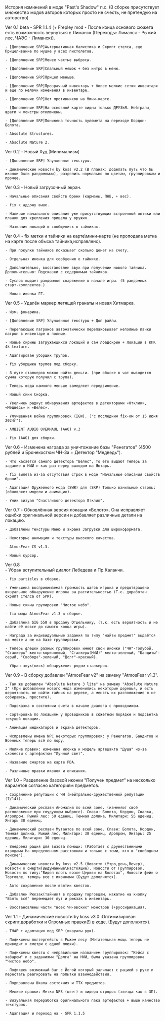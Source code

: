 История изминений в моде "Past's Shadow" п.с. (В сборке присутствует множество модов авторов которых просто не счесть, не претендую на авторство)

 Ver 0.1 beta
	- SPR 1.1.4 (+ Frepley mod - После конца основого сюжета есть возможность вернуться в Лиманск (Переходы: Лиманск - Рыжий лес, ЧАЭС - Лиманск)).

	- [Дополнение SRP]Aьтернативная балистика и Скрипт стелса, еще Прицеливание по мушке у всех пистолетов.
	
	- [Дополнение SRP]Менее частые выбросы.
	
	- [Дополнение SRP]Спальный мешок + без интро в меню.
	
	- [Дополнение SRP]Прицел меньше.
	
	- [Дополнение SRP]Прозрачный инвентарь + более мелкие сетки инвентаря и еще по мелочи изменения в инвентаре.
	
	- [Дополнение SRP]Нет противников на Мини-карте.
	
	- [Дополнение SRP]На основной карте видны только ДРУЗЬЯ. Нейтралы, враги и монстры отключены.
	
	- [Дополнение SRP]Понижена точность пулемета на переходе Кордон-Болота.
	
	- Absolute Structures.
	
	- Absolute Nature 2.
	
 Ver 0.2
	- Новый Худ (Минимализм)

	- [Дополнение SRP] Улучшенные текстуры.

	- Динамические новости by koss v2.2 (В планах: доделать путь что бы иконки были рандомными), разделить нормально по цветам, группировкам и прочее.
	
  Ver 0.3
	- Новый загрузочный  экран.
	
	- Начальные описания свойств брони (карманы, ПНВ, + вес).

	- fix к аддону выше.
	
	- Наличие начального описания уже присутствующих встроенной оптики или планки для крепления прицела у оружия.
	
	- Названия локаций в сообщениях о тайниках.
	
  Ver 0.4
	- fix метки и тайники на карте\мини-карте (не проподала метка на карте после обыска тайника,исправлено).
	
	- При покупке тайников показыает сколько денег на счету.

	- Отдельная иконка для сообщения о тайнике.
		
	- Дополнительно, восстановлен звук при получении нового тайника. Дополнительно: Подсказки с содержимым тайников.
	
	- Суслов выдает рандомное снаряжение в начале игры. (5 рандомных старт-комплектов.)

	- Новая иконка ГГ.
	
  Ver 0.5
	- Удалён маркер летящей гранаты и новая Хитмарка.

	- Изм. фонарика.
	
	- [Дополнение SRP] Улучшенные текстуры + Доп файлы.
	
	- Перепакощик патронов автоматически перепаковывает неполные пачки патрон в инвентаре в полные.
	
	- Новые скрины загружающихся локаций и сам лоадскрин + Локации в КПК 4k texture.
	
	- Адаптирован уборщик трупов.

	- fix уборщика трупов под сборку.
	
	- В луте сталкеров можно найти деньги. (при обыске в чат выводится сумма которую получил с трупа).
	
	- Теперь вода намного меньше замедляет передвижение.
	
	- Новый скин Снорка.
	
	- Увеличен радиус обнаружения артефактов в детекторами «Отклик», «Медведь» и «Велес».
	
	- Улучшенная война группировок (IGW). ("с последним fix-ом от 15 июня 2024г").
	
	- AMBIENT AUDIO OVERHAUL (AAO) v.3 
	
	- fix (AAO) для сборки.
	
  Ver 0.6
	- Изменена награда за уничтожение базы "Ренегатов" (4500 рублей и Бронекостюм ЧН-3а + Детектор "Медведь").

	- Что касается самого детектора "Велес", то его выдают теперь за задание в НИИ-п как раз перед выходом на Янтарь.
	
	- fix вылета из-за отсутствия строк в моде "Начальные описания свойств брони".
	
	- Адаптация Оружейного мода (SWR) для (SRP) Только ванильные стволы:(обновляет модели и анимацию).
	
	- Уник визуал "Счастливого детектора Отклик".
	
  Ver 0.7
	- Обновлённая версия локации «Болото». Она исправляет ошибки оригинальной версии и добавляет различные детали на локацию.
	
	- Добавлены текстуры Меню и экрана Загрузки для широкоформата.

	- Некоторые анимации и текстуры высокого качества.
	
	- AtmosFear CS v1.3. 
	
	- Новый курсор.

  Ver 0.8	
	- Убран вступительный диалог Лебедева и Пр.Каланчи.
	
	- fix particles в сборке.
	
	- Уменьшена воспринимаемая громкость шагов игрока и предотвращено визуальное обнаружение игрока за растительностью (Т.е. доработан скрипт Стелса от SPR).
	
	- Новые скины групировки "Чистое небо".
	
	- fix мода AtmosFear v1.3 в сборке.
	
	- Добавлена SIG 550 в продажу Отшельнику, (т.к. есть вероятность и не найти её вовсе до самого конца игры).
	
	- Награда за индивидуальные задания по типу "найти предмет" выдаётся на месте а не на базе группировки.
	
	- Теперь флешки разных группировок имеют свои иконки ("ЧН"-голубой, "Сталкеры" желто-коричневый, "Сталкеры(НИИ)" желто-зеленый, "Бандиты"-серый, "Свобода"-зеленый, "Долг"-красный).
	
	- Убран звук(писк) обнаружения рядом сталкеров.
	
  Ver 0.9
	- В сборку добавлен "AtmosFear v2" на замену "AtmosFear v1.3".

	- Так же добавлен "Absolute Nature 3 lite" на замену "Absolute Nature 2" (При добавлении нового мода изменились некоторые деревья, и есть вероятность не найти тайник на дереве, а менять их расположение я не собираюсь, простите).
	
	- Подсказка о состоянии счета в начале диалога с проводником.
	
	- Cортировка по локациям у проводников в сюжетном порядке и подсветка текущей локации.
	
	- Анимация индикаторов и экрана детекторов.
	
	- Исправлены имена NPC некоторых группировок: у Ренегатов, Бандитов и Военных теперь всё по лору.
	
	- Мелкие правки: изменена иконка и модель артефакта "Душа" из-за схожести с артефактом "Лунный свет".
	
	- Название смартов на карте PDA.
	
	- Различные правки иконок и описания.
	
  Ver 1.0
	- Разделение базовой иконки "Получен предмет" на несколько вариантов согласно категориям предметов.
	
	- Сохранение репутации с ЧН (нейтрально-дружественной репутации (7/14)).
	
	- Динамический респавн Аномалий по всей зоне. (изменяют своё расположение при слудующем выбросе). Спавн: Болота, Кордон, Свалка, Агропром, Рыжий лес: 50 едениц. Темная долина, Милитари: 55 едениц. Янтарь 30 едениц.
	
	- Динамический респавн Мутантов по всей зоне. Спавн: Болота, Кордон, Темная долина, Рыжий лес, Милитари: 30 едениц. Аропром, Янтарь: 25 едениц. Милитари: 30 едениц.
	
	- Внедрена рация для вызова помощи: (Работает с дружественными отрядами На определенном расстоянии и только с теми, кто в "свободном поиске").
	
	- Динамические новости by koss v2.5 (Новости (Утро,день,Вечер), Новости о смерти(Выдуманные\Настоящие), Новости от Группировок, Новости по типу:"Видел плоть возле Церкви на Болотах", Новости фейк о Торговле, теперь все с иконками (Будут дополнятся).
	
	- Авто сохранение после взятии квестов.
	
	- Добавлен Рюкзак(тайник) в продажу торговцам, нажатие на кнопку "Взять всё" перемещает лут и рюкзак в инвентарь.
	
	- Восстановлены части "всех ЧН-овских" монстров (+руссификация). 
	
  Ver 1.1
	- Динамические новости by koss v3.0 :Оптимизирован скрипт,доработки и Огромные правки(!) в коде. (Будут дополнятся).
	
	- THAP + адаптация под SRP (визуалы рук).
	
	- Пофикшены полтергейсты в Рыжем лесу (Метательная мощь теперь не приводит к сметри с одной плюхи).
	
	- Пофикшены квесты с неправильным названием группировок: "Кейса с хабаром" и с заданиями "Долга" на НИИ, была указана группировка "Чистое небо".
	
	- Пофикшен возможный баг с Йогой который залипает с рацией в руке и перестать реагировать на попытки взаимодействия.
	
	- Подправлены Шкалы состояния и ТТХ предметов.
	
	- Мелкие правки: Метки NPS (цвет) и лидеры отрядов (звезда как в ЗП).
	
	- Визуальная переработка оригинального пака артефактов + выше качество текстурок.
	
	- Адаптация и переход на - SPR 1.1.5
